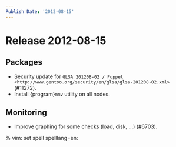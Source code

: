 ```yaml
---
Publish Date: '2012-08-15'
---
```


# Release 2012-08-15

## Packages

- Security update for `GLSA 201208-02 / Puppet
  <http://www.gentoo.org/security/en/glsa/glsa-201208-02.xml>` (#11272).
- Install {program}`mmv` utility on all nodes.

## Monitoring

- Improve graphing for some checks (load, disk, ...) (#6703).

% vim: set spell spelllang=en:
